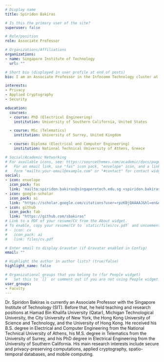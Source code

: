 ```yaml
---
# Display name
title: Spiridon Bakiras

# Is this the primary user of the site?
superuser: false

# Role/position
role: Associate Professor

# Organizations/Affiliations
organizations:
- name: Singapore Institute of Technology
  url: ""

# Short bio (displayed in user profile at end of posts) 
bio: I am an Associate Professor in the Infocomm Technology cluster at Singapore Institute of Technology. Before that, I held teaching and research positions at Hamad Bin Khalifa University (Qatar), Michigan Technological University, the City University of New York, the Hong Kong University of Science and Technology, and the University of Hong Kong. I received my B.S. degree in Electrical and Computer Engineering from the National Technical University of Athens, my M.S. degree in Telematics from the University of Surrey, and my PhD degree in Electrical Engineering from the University of Southern California. My main research interests include secure and privacy-preserving computations, applied cryptography, spatio-temporal databases, and mobile computing.

interests:
- Privacy
- Applied Cryptography
- Security

education:
  courses:
  - course: PhD (Electrical Engineering)
    institution: University of Southern California, United States

  - course: MSc (Telematics)
    institution: University of Surrey, United Kingdom

  - course: Diploma (Electrical and Computer Engineering)
    institution: National Technical University of Athens, Greece

# Social/Academic Networking
# For available icons, see: https://sourcethemes.com/academic/docs/page-builder/#icons
#   For an email link, use "fas" icon pack, "envelope" icon, and a link in the
#   form "mailto:your-email@example.com" or "#contact" for contact widget.
social:
- icon: envelope
  icon_pack: fas
  link: 'mailto:spiridon.bakiras@singaporetech.edu.sg <spiridon.bakiras@singaporetech.edu.sg'
- icon: google-scholar
  icon_pack: ai
  link: "https://scholar.google.com/citations?user=rpzKBjQAAAAJ&hl=en&oi=ao"
- icon: github
  icon_pack: fab
  link: "https://github.com/sbakiras"
# Link to a PDF of your resume/CV from the About widget.
# To enable, copy your resume/CV to `static/files/cv.pdf` and uncomment the lines below.
# - icon: cv
#   icon_pack: ai
#   link: files/cv.pdf

# Enter email to display Gravatar (if Gravatar enabled in Config)
email: ""

# Highlight the author in author lists? (true/false)
highlight_name: false

# Organizational groups that you belong to (for People widget)
#   Set this to `[]` or comment out if you are not using People widget.
user_groups:
- Faculty
---
```


Dr. Spiridon Bakiras is currently an Associate Professor with the Singapore Institute of Technology (SIT). Before that, he held teaching and research positions at Hamad Bin Khalifa University (Qatar), Michigan Technological University, the City University of New York, the Hong Kong University of Science and Technology, and the University of Hong Kong. He received his B.S. degree in Electrical and Computer Engineering from the National Technical University of Athens, his M.S. degree in Telematics from the University of Surrey, and his PhD degree in Electrical Engineering from the University of Southern California. His main research interests include secure and privacy-preserving computations, applied cryptography, spatio-temporal databases, and mobile computing.
